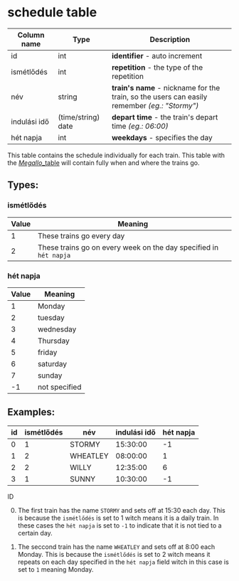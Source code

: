 # schedule table

Column name     | Type               | Description
------------    | -------------      | -------------
id              | int                | **identifier** - auto increment
ismétlődés      | int                | **repetition** - the type of the repetition
név             | string             | **train's name** - nickname for the train, so the users can easily remember *(eg.: "Stormy")*
indulási idő    | (time/string) date | **depart time** - the train's depart time *(eg.: 06:00)*
hét napja       | int                | **weekdays** - specifies the day

This table contains the schedule individually for each train. This table with the [*Megallo*_table]() will contain fully when and where the trains go.

## Types:

### ismétlődés
Value | Meaning
------ | ----- 
1      | These trains go every day
2      | These trains go on every week on the day specified in `hét napja`

### hét napja
Value | Meaning
------ | ----- 
1      | Monday
2      | tuesday
3      | wednesday
4      | Thursday
5      | friday
6      | saturday
7      | sunday
-1     | not specified



## Examples:

id      | ismétlődés | név      | indulási idő | hét napja       
------- | ---------- | -------- | ------------ | ----------
0       | 1          | STORMY   | 15:30:00     | -1
1       | 2          | WHEATLEY | 08:00:00     | 1
2       | 2          | WILLY    | 12:35:00     | 6
3       | 1          | SUNNY    | 10:30:00     | -1 

ID

0. The first train has the name `STORMY` and sets off at 15:30 each day. This is because the `ismétlődés` is set to 1 witch means it is a daily train. In these cases the `hét napja` is set to `-1` to indicate that it is not tied to a certain day.

1. The seccond train has the name `WHEATLEY` and sets off at 8:00 each Monday. This is because the `ismétlődés` is set to 2 witch means it repeats on each day specified in the `hét napja` field witch in this case is set to `1` meaning Monday.
